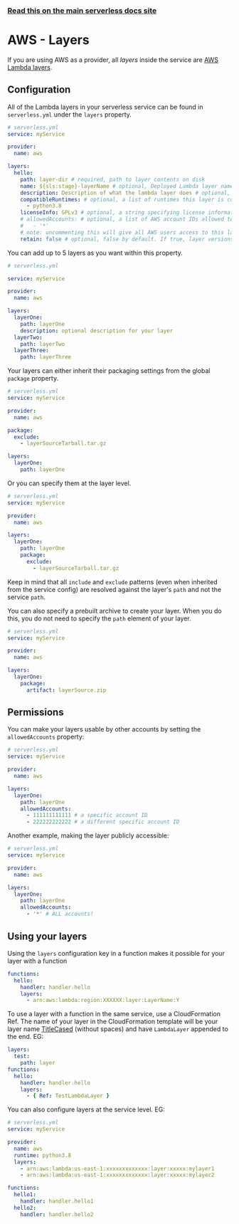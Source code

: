 <!--
title: Serverless Framework - AWS Lambda Guide - Layers
menuText: Layers
menuOrder: 7
description: How to configure AWS Lambda layers in the Serverless Framework
layout: Doc
-->

<!-- DOCS-SITE-LINK:START automatically generated  -->

### [Read this on the main serverless docs site](https://www.serverless.com/framework/docs/providers/aws/guide/layers)

<!-- DOCS-SITE-LINK:END -->

# AWS - Layers

If you are using AWS as a provider, all _layers_ inside the service are [AWS Lambda
layers](https://aws.amazon.com/blogs/aws/new-for-aws-lambda-use-any-programming-language-and-share-common-components/).

## Configuration

All of the Lambda layers in your serverless service can be found in `serverless.yml` under the `layers` property.

```yml
# serverless.yml
service: myService

provider:
  name: aws

layers:
  hello:
    path: layer-dir # required, path to layer contents on disk
    name: ${sls:stage}-layerName # optional, Deployed Lambda layer name
    description: Description of what the lambda layer does # optional, Description to publish to AWS
    compatibleRuntimes: # optional, a list of runtimes this layer is compatible with
      - python3.8
    licenseInfo: GPLv3 # optional, a string specifying license information
    # allowedAccounts: # optional, a list of AWS account IDs allowed to access this layer.
    #   - '*'
    # note: uncommenting this will give all AWS users access to this layer unconditionally.
    retain: false # optional, false by default. If true, layer versions are not deleted as new ones are created
```

You can add up to 5 layers as you want within this property.

```yml
# serverless.yml

service: myService

provider:
  name: aws

layers:
  layerOne:
    path: layerOne
    description: optional description for your layer
  layerTwo:
    path: layerTwo
  layerThree:
    path: layerThree
```

Your layers can either inherit their packaging settings from the global `package` property.

```yml
# serverless.yml
service: myService

provider:
  name: aws

package:
  exclude:
    - layerSourceTarball.tar.gz

layers:
  layerOne:
    path: layerOne
```

Or you can specify them at the layer level.

```yml
# serverless.yml
service: myService

provider:
  name: aws

layers:
  layerOne:
    path: layerOne
    package:
      exclude:
        - layerSourceTarball.tar.gz
```

Keep in mind that all `include` and `exclude` patterns (even when inherited from the service config) are resolved against the layer's `path` and not the service `path`.

You can also specify a prebuilt archive to create your layer. When you do this, you do not need to specify the `path` element of your layer.

```yml
# serverless.yml
service: myService

provider:
  name: aws

layers:
  layerOne:
    package:
      artifact: layerSource.zip
```

## Permissions

You can make your layers usable by other accounts by setting the `allowedAccounts` property:

```yml
# serverless.yml
service: myService

provider:
  name: aws

layers:
  layerOne:
    path: layerOne
    allowedAccounts:
      - 111111111111 # a specific account ID
      - 222222222222 # a different specific account ID
```

Another example, making the layer publicly accessible:

```yml
# serverless.yml
service: myService

provider:
  name: aws

layers:
  layerOne:
    path: layerOne
    allowedAccounts:
      - '*' # ALL accounts!
```

## Using your layers

Using the `layers` configuration key in a function makes it possible for your layer with a function

```yml
functions:
  hello:
    handler: handler.hello
    layers:
      - arn:aws:lambda:region:XXXXXX:layer:LayerName:Y
```

To use a layer with a function in the same service, use a CloudFormation Ref. The name of your layer
in the CloudFormation template will be your layer name
[TitleCased](https://en.wikipedia.org/wiki/Letter_case#Title_Case) (without spaces) and have
`LambdaLayer` appended to the end. EG:

```yml
layers:
  test:
    path: layer
functions:
  hello:
    handler: handler.hello
    layers:
      - { Ref: TestLambdaLayer }
```

You can also configure layers at the service level. EG:

```yml
# serverless.yml
service: myService

provider:
  name: aws
  runtime: python3.8
  layers:
    - arn:aws:lambda:us-east-1:xxxxxxxxxxxxx:layer:xxxxx:mylayer1
    - arn:aws:lambda:us-east-1:xxxxxxxxxxxxx:layer:xxxxx:mylayer2

functions:
  hello1:
    handler: handler.hello1
  hello2:
    handler: handler.hello2
```
